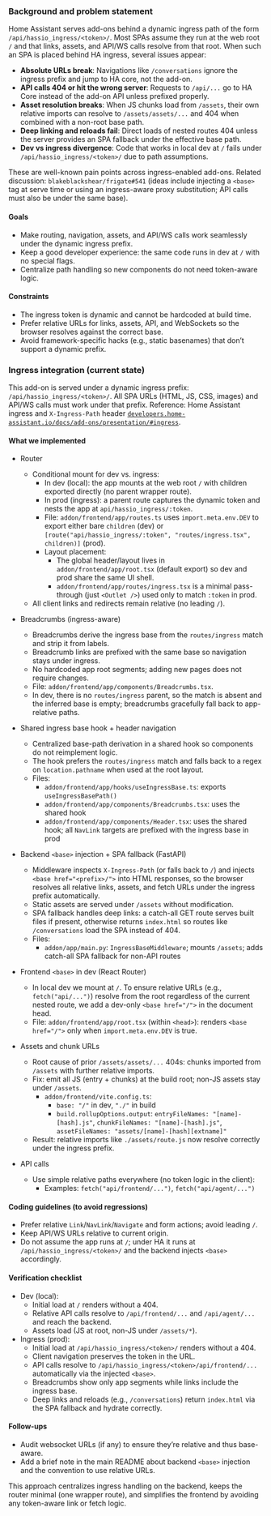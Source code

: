 ### Background and problem statement

Home Assistant serves add-ons behind a dynamic ingress path of the form `/api/hassio_ingress/<token>/`. Most SPAs assume they run at the web root `/` and that links, assets, and API/WS calls resolve from that root. When such an SPA is placed behind HA ingress, several issues appear:

- **Absolute URLs break**: Navigations like `/conversations` ignore the ingress prefix and jump to HA core, not the add-on.
- **API calls 404 or hit the wrong server**: Requests to `/api/...` go to HA Core instead of the add-on API unless prefixed properly.
- **Asset resolution breaks**: When JS chunks load from `/assets`, their own relative imports can resolve to `/assets/assets/...` and 404 when combined with a non-root base path.
- **Deep linking and reloads fail**: Direct loads of nested routes 404 unless the server provides an SPA fallback under the effective base path.
- **Dev vs ingress divergence**: Code that works in local dev at `/` fails under `/api/hassio_ingress/<token>/` due to path assumptions.

These are well-known pain points across ingress-enabled add-ons. Related discussion: `blakeblackshear/frigate#541` (ideas include injecting a `<base>` tag at serve time or using an ingress-aware proxy substitution; API calls must also be under the same base).

#### Goals
- Make routing, navigation, assets, and API/WS calls work seamlessly under the dynamic ingress prefix.
- Keep a good developer experience: the same code runs in dev at `/` with no special flags.
- Centralize path handling so new components do not need token-aware logic.

#### Constraints
- The ingress token is dynamic and cannot be hardcoded at build time.
- Prefer relative URLs for links, assets, API, and WebSockets so the browser resolves against the correct base.
- Avoid framework-specific hacks (e.g., static basenames) that don’t support a dynamic prefix.

### Ingress integration (current state)

This add-on is served under a dynamic ingress prefix: `/api/hassio_ingress/<token>/`. All SPA URLs (HTML, JS, CSS, images) and API/WS calls must work under that prefix. Reference: Home Assistant ingress and `X-Ingress-Path` header [`developers.home-assistant.io/docs/add-ons/presentation/#ingress`](https://developers.home-assistant.io/docs/add-ons/presentation/#ingress).

#### What we implemented
- Router
  - Conditional mount for dev vs. ingress:
    - In dev (local): the app mounts at the web root `/` with children exported directly (no parent wrapper route).
    - In prod (ingress): a parent route captures the dynamic token and nests the app at `api/hassio_ingress/:token`.
    - File: `addon/frontend/app/routes.ts` uses `import.meta.env.DEV` to export either bare `children` (dev) or `[route("api/hassio_ingress/:token", "routes/ingress.tsx", children)]` (prod).
    - Layout placement:
      - The global header/layout lives in `addon/frontend/app/root.tsx` (default export) so dev and prod share the same UI shell.
      - `addon/frontend/app/routes/ingress.tsx` is a minimal pass-through (just `<Outlet />`) used only to match `:token` in prod.
  - All client links and redirects remain relative (no leading `/`).

- Breadcrumbs (ingress-aware)
  - Breadcrumbs derive the ingress base from the `routes/ingress` match and strip it from labels.
  - Breadcrumb links are prefixed with the same base so navigation stays under ingress.
  - No hardcoded app root segments; adding new pages does not require changes.
  - File: `addon/frontend/app/components/Breadcrumbs.tsx`.
  - In dev, there is no `routes/ingress` parent, so the match is absent and the inferred base is empty; breadcrumbs gracefully fall back to app-relative paths.

- Shared ingress base hook + header navigation
  - Centralized base-path derivation in a shared hook so components do not reimplement logic.
  - The hook prefers the `routes/ingress` match and falls back to a regex on `location.pathname` when used at the root layout.
  - Files:
    - `addon/frontend/app/hooks/useIngressBase.ts`: exports `useIngressBasePath()`
    - `addon/frontend/app/components/Breadcrumbs.tsx`: uses the shared hook
    - `addon/frontend/app/components/Header.tsx`: uses the shared hook; all `NavLink` targets are prefixed with the ingress base in prod

- Backend `<base>` injection + SPA fallback (FastAPI)
  - Middleware inspects `X-Ingress-Path` (or falls back to `/`) and injects `<base href="<prefix>/">` into HTML responses, so the browser resolves all relative links, assets, and fetch URLs under the ingress prefix automatically.
  - Static assets are served under `/assets` without modification.
  - SPA fallback handles deep links: a catch-all GET route serves built files if present, otherwise returns `index.html` so routes like `/conversations` load the SPA instead of 404.
  - Files:
    - `addon/app/main.py`: `IngressBaseMiddleware`; mounts `/assets`; adds catch-all SPA fallback for non-API routes

- Frontend `<base>` in dev (React Router)
  - In local dev we mount at `/`. To ensure relative URLs (e.g., `fetch("api/...")`) resolve from the root regardless of the current nested route, we add a dev-only `<base href="/">` in the document head.
  - File: `addon/frontend/app/root.tsx` (within `<head>`): renders `<base href="/">` only when `import.meta.env.DEV` is true.

- Assets and chunk URLs
  - Root cause of prior `/assets/assets/...` 404s: chunks imported from `/assets` with further relative imports.
  - Fix: emit all JS (entry + chunks) at the build root; non-JS assets stay under `/assets`.
    - `addon/frontend/vite.config.ts`:
      - `base: "/"` in dev, `"./"` in build
      - `build.rollupOptions.output`: `entryFileNames: "[name]-[hash].js"`, `chunkFileNames: "[name]-[hash].js"`, `assetFileNames: "assets/[name]-[hash][extname]"`
  - Result: relative imports like `./assets/route.js` now resolve correctly under the ingress prefix.

- API calls
  - Use simple relative paths everywhere (no token logic in the client):
    - Examples: `fetch("api/frontend/...")`, `fetch("api/agent/...")`


#### Coding guidelines (to avoid regressions)
- Prefer relative `Link`/`NavLink`/`Navigate` and form actions; avoid leading `/`.
- Keep API/WS URLs relative to current origin.
- Do not assume the app runs at `/`; under HA it runs at `/api/hassio_ingress/<token>/` and the backend injects `<base>` accordingly.

#### Verification checklist
- Dev (local):
  - Initial load at `/` renders without a 404.
  - Relative API calls resolve to `/api/frontend/...` and `/api/agent/...` and reach the backend.
  - Assets load (JS at root, non-JS under `/assets/*`).
- Ingress (prod):
  - Initial load at `/api/hassio_ingress/<token>/` renders without a 404.
  - Client navigation preserves the token in the URL.
  - API calls resolve to `/api/hassio_ingress/<token>/api/frontend/...` automatically via the injected `<base>`.
  - Breadcrumbs show only app segments while links include the ingress base.
  - Deep links and reloads (e.g., `/conversations`) return `index.html` via the SPA fallback and hydrate correctly.

#### Follow-ups
- Audit websocket URLs (if any) to ensure they’re relative and thus base-aware.
- Add a brief note in the main README about backend `<base>` injection and the convention to use relative URLs.

This approach centralizes ingress handling on the backend, keeps the router minimal (one wrapper route), and simplifies the frontend by avoiding any token-aware link or fetch logic.